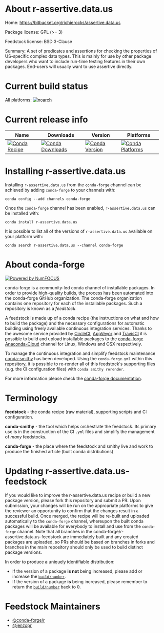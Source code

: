 <!--
# -*- mode: jinja -*-
-->

About r-assertive.data.us
=========================

Home: https://bitbucket.org/richierocks/assertive.data.us

Package license: GPL (>= 3)

Feedstock license: BSD 3-Clause

Summary: A set of predicates and assertions for checking the properties of US-specific complex data types.  This is mainly for use by other package developers who want to include run-time testing features in their own packages.  End-users will usually want to use assertive directly.



Current build status
====================

All platforms:
[![noarch](https://img.shields.io/circleci/project/github/conda-forge/r-assertive.data.us-feedstock/master.svg?label=noarch)](https://circleci.com/gh/conda-forge/r-assertive.data.us-feedstock)

Current release info
====================

| Name | Downloads | Version | Platforms |
| --- | --- | --- | --- |
| [![Conda Recipe](https://img.shields.io/badge/recipe-r--assertive.data.us-green.svg)](https://anaconda.org/conda-forge/r-assertive.data.us) | [![Conda Downloads](https://img.shields.io/conda/dn/conda-forge/r-assertive.data.us.svg)](https://anaconda.org/conda-forge/r-assertive.data.us) | [![Conda Version](https://img.shields.io/conda/vn/conda-forge/r-assertive.data.us.svg)](https://anaconda.org/conda-forge/r-assertive.data.us) | [![Conda Platforms](https://img.shields.io/conda/pn/conda-forge/r-assertive.data.us.svg)](https://anaconda.org/conda-forge/r-assertive.data.us) |

Installing r-assertive.data.us
==============================

Installing `r-assertive.data.us` from the `conda-forge` channel can be achieved by adding `conda-forge` to your channels with:

```
conda config --add channels conda-forge
```

Once the `conda-forge` channel has been enabled, `r-assertive.data.us` can be installed with:

```
conda install r-assertive.data.us
```

It is possible to list all of the versions of `r-assertive.data.us` available on your platform with:

```
conda search r-assertive.data.us --channel conda-forge
```


About conda-forge
=================

[![Powered by NumFOCUS](https://img.shields.io/badge/powered%20by-NumFOCUS-orange.svg?style=flat&colorA=E1523D&colorB=007D8A)](http://numfocus.org)

conda-forge is a community-led conda channel of installable packages.
In order to provide high-quality builds, the process has been automated into the
conda-forge GitHub organization. The conda-forge organization contains one repository
for each of the installable packages. Such a repository is known as a *feedstock*.

A feedstock is made up of a conda recipe (the instructions on what and how to build
the package) and the necessary configurations for automatic building using freely
available continuous integration services. Thanks to the awesome service provided by
[CircleCI](https://circleci.com/), [AppVeyor](https://www.appveyor.com/)
and [TravisCI](https://travis-ci.org/) it is possible to build and upload installable
packages to the [conda-forge](https://anaconda.org/conda-forge)
[Anaconda-Cloud](https://anaconda.org/) channel for Linux, Windows and OSX respectively.

To manage the continuous integration and simplify feedstock maintenance
[conda-smithy](https://github.com/conda-forge/conda-smithy) has been developed.
Using the ``conda-forge.yml`` within this repository, it is possible to re-render all of
this feedstock's supporting files (e.g. the CI configuration files) with ``conda smithy rerender``.

For more information please check the [conda-forge documentation](https://conda-forge.org/docs/).

Terminology
===========

**feedstock** - the conda recipe (raw material), supporting scripts and CI configuration.

**conda-smithy** - the tool which helps orchestrate the feedstock.
                   Its primary use is in the construction of the CI ``.yml`` files
                   and simplify the management of *many* feedstocks.

**conda-forge** - the place where the feedstock and smithy live and work to
                  produce the finished article (built conda distributions)


Updating r-assertive.data.us-feedstock
======================================

If you would like to improve the r-assertive.data.us recipe or build a new
package version, please fork this repository and submit a PR. Upon submission,
your changes will be run on the appropriate platforms to give the reviewer an
opportunity to confirm that the changes result in a successful build. Once
merged, the recipe will be re-built and uploaded automatically to the
`conda-forge` channel, whereupon the built conda packages will be available for
everybody to install and use from the `conda-forge` channel.
Note that all branches in the conda-forge/r-assertive.data.us-feedstock are
immediately built and any created packages are uploaded, so PRs should be based
on branches in forks and branches in the main repository should only be used to
build distinct package versions.

In order to produce a uniquely identifiable distribution:
 * If the version of a package **is not** being increased, please add or increase
   the [``build/number``](https://conda.io/docs/user-guide/tasks/build-packages/define-metadata.html#build-number-and-string).
 * If the version of a package **is** being increased, please remember to return
   the [``build/number``](https://conda.io/docs/user-guide/tasks/build-packages/define-metadata.html#build-number-and-string)
   back to 0.

Feedstock Maintainers
=====================

* [@conda-forge/r](https://github.com/conda-forge/r/)
* [@jenzopr](https://github.com/jenzopr/)

